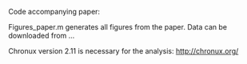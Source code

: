 Code accompanying paper:

Figures_paper.m generates all figures from the paper. Data can be downloaded from ...

Chronux version 2.11 is necessary for the analysis: http://chronux.org/
